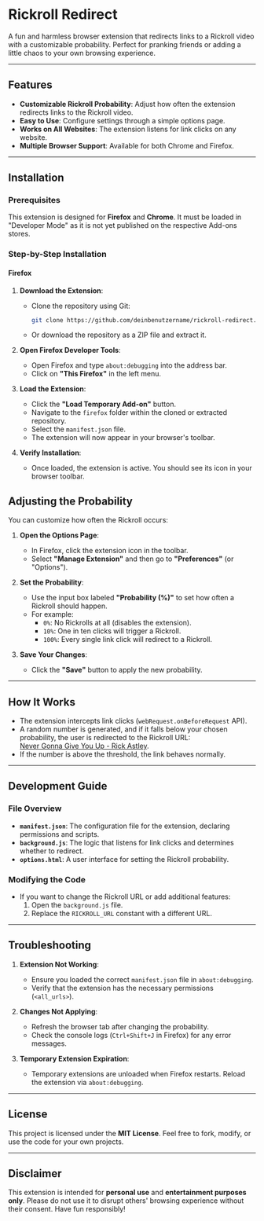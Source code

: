 # Rickroll Redirect

A fun and harmless browser extension that redirects links to a Rickroll video with a customizable probability. Perfect for pranking friends or adding a little chaos to your own browsing experience.

---

## Features

- **Customizable Rickroll Probability**: Adjust how often the extension redirects links to the Rickroll video.
- **Easy to Use**: Configure settings through a simple options page.
- **Works on All Websites**: The extension listens for link clicks on any website.
- **Multiple Browser Support**: Available for both Chrome and Firefox.

---

## Installation

### Prerequisites
This extension is designed for **Firefox** and **Chrome**. It must be loaded in "Developer Mode" as it is not yet published on the respective Add-ons stores.

### Step-by-Step Installation

#### **Firefox**

1. **Download the Extension**:
   - Clone the repository using Git:
     ```bash
     git clone https://github.com/deinbenutzername/rickroll-redirect.git
     ```
   - Or download the repository as a ZIP file and extract it.

2. **Open Firefox Developer Tools**:
   - Open Firefox and type `about:debugging` into the address bar.
   - Click on **"This Firefox"** in the left menu.

3. **Load the Extension**:
   - Click the **"Load Temporary Add-on"** button.
   - Navigate to the `firefox` folder within the cloned or extracted repository.
   - Select the `manifest.json` file.
   - The extension will now appear in your browser's toolbar.

4. **Verify Installation**:
   - Once loaded, the extension is active. You should see its icon in your browser toolbar.



## Adjusting the Probability

You can customize how often the Rickroll occurs:

1. **Open the Options Page**:
   - In Firefox, click the extension icon in the toolbar.
   - Select **"Manage Extension"** and then go to **"Preferences"** (or "Options").

2. **Set the Probability**:
   - Use the input box labeled **"Probability (%)"** to set how often a Rickroll should happen.
   - For example:
     - `0%`: No Rickrolls at all (disables the extension).
     - `10%`: One in ten clicks will trigger a Rickroll.
     - `100%`: Every single link click will redirect to a Rickroll.

3. **Save Your Changes**:
   - Click the **"Save"** button to apply the new probability.

---

## How It Works

- The extension intercepts link clicks (`webRequest.onBeforeRequest` API).
- A random number is generated, and if it falls below your chosen probability, the user is redirected to the Rickroll URL:  
  [Never Gonna Give You Up - Rick Astley](https://www.youtube.com/watch?v=oHg5SJYRHA0&t=44s).
- If the number is above the threshold, the link behaves normally.

---

## Development Guide

### File Overview

- **`manifest.json`**: The configuration file for the extension, declaring permissions and scripts.
- **`background.js`**: The logic that listens for link clicks and determines whether to redirect.
- **`options.html`**: A user interface for setting the Rickroll probability.

### Modifying the Code

- If you want to change the Rickroll URL or add additional features:
  1. Open the `background.js` file.
  2. Replace the `RICKROLL_URL` constant with a different URL.

---

## Troubleshooting

1. **Extension Not Working**:
   - Ensure you loaded the correct `manifest.json` file in `about:debugging`.
   - Verify that the extension has the necessary permissions (`<all_urls>`).

2. **Changes Not Applying**:
   - Refresh the browser tab after changing the probability.
   - Check the console logs (`Ctrl+Shift+J` in Firefox) for any error messages.

3. **Temporary Extension Expiration**:
   - Temporary extensions are unloaded when Firefox restarts. Reload the extension via `about:debugging`.

---

## License

This project is licensed under the **MIT License**. Feel free to fork, modify, or use the code for your own projects.

---

## Disclaimer

This extension is intended for **personal use** and **entertainment purposes only**. Please do not use it to disrupt others' browsing experience without their consent. Have fun responsibly!
